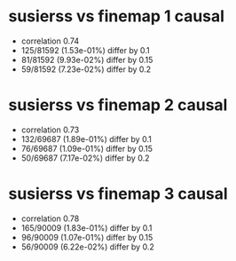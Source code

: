 # susierss vs finemap  1 causal

- correlation 0.74
- 125/81592 (1.53e-01%) differ by 0.1
- 81/81592 (9.93e-02%) differ by 0.15
- 59/81592 (7.23e-02%) differ by 0.2


# susierss vs finemap  2 causal

- correlation 0.73
- 132/69687 (1.89e-01%) differ by 0.1
- 76/69687 (1.09e-01%) differ by 0.15
- 50/69687 (7.17e-02%) differ by 0.2


# susierss vs finemap  3 causal

- correlation 0.78
- 165/90009 (1.83e-01%) differ by 0.1
- 96/90009 (1.07e-01%) differ by 0.15
- 56/90009 (6.22e-02%) differ by 0.2


